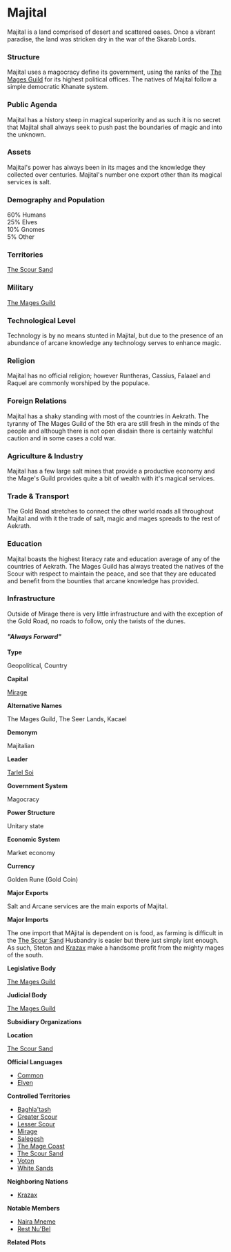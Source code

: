 Majital
=======

Majital is a land comprised of desert and scattered oases. Once a vibrant paradise, the land was stricken dry in the war of the Skarab Lords.

### Structure

Majital uses a magocracy define its government, using the ranks of the [The Mages Guild](/w/Ecaros-xohoo/a/the-mages-guild-article) for its highest political offices.  The natives of Majital follow a simple democratic Khanate system.

### Public Agenda

Majital has a history steep in magical superiority and as such it is no secret that Majital shall always seek to push past the boundaries of magic and into the unknown.

### Assets

Majital's power has always been in its mages and the knowledge they collected over centuries. Majital's number one export other than its magical services is salt.

### Demography and Population

60% Humans  
25% Elves  
10% Gnomes  
5% Other  

### Territories

[The Scour Sand](/w/Ecaros-xohoo/a/the-scour-sand-location)

### Military

[The Mages Guild](/w/Ecaros-xohoo/a/the-mages-guild-article)

### Technological Level

Technology is by no means stunted in Majital, but due to the presence of an abundance of arcane knowledge any technology serves to enhance magic.

### Religion

Majital has no official religion; however Runtheras, Cassius, Falaael and Raquel are commonly worshiped by the populace.

### Foreign Relations

Majital has a shaky standing with most of the countries in Aekrath. The tyranny of The Mages Guild of the 5th era are still fresh in the minds of the people and although there is not open disdain there is certainly watchful caution and in some cases a cold war.

### Agriculture & Industry

Majital has a few large salt mines that provide a productive economy and the Mage's Guild provides quite a bit of wealth with it's magical services.

### Trade & Transport

The Gold Road stretches to connect the other world roads all throughout Majital and with it the trade of salt, magic and mages spreads to the rest of Aekrath.

### Education

Majital boasts the highest literacy rate and education average of any of the countries of Aekrath. The Mages Guild has always treated the natives of the Scour with respect to maintain the peace, and see that they are educated and benefit from the bounties that arcane knowledge has provided.

### Infrastructure

Outside of Mirage there is very little infrastructure and with the exception of the Gold Road, no roads to follow, only the twists of the dunes.

#### _"Always Forward"_

**Type**

Geopolitical, Country

**Capital**

[Mirage](/w/Ecaros-xohoo/a/mirage-settlement)

**Alternative Names**

The Mages Guild, The Seer Lands, Kacael

**Demonym**

Majitalian

**Leader**

[Tarlel Soi](/w/Ecaros-xohoo/a/tarlel-soi-person)

**Government System**

Magocracy

**Power Structure**

Unitary state

**Economic System**

Market economy

**Currency**

Golden Rune (Gold Coin)

**Major Exports**

Salt and Arcane services are the main exports of Majital.

**Major Imports**

The one import that MAjital is dependent on is food, as farming is difficult in the [The Scour Sand](/w/Ecaros-xohoo/a/the-scour-sand-location) Husbandry is easier but there just simply isnt enough. As such, Steton and [Krazax](/w/Ecaros-xohoo/a/krazax-article) make a handsome profit from the mighty mages of the south.

**Legislative Body**

[The Mages Guild](/w/Ecaros-xohoo/a/the-mages-guild-article)

**Judicial Body**

[The Mages Guild](/w/Ecaros-xohoo/a/the-mages-guild-article)

**Subsidiary Organizations**

**Location**

[The Scour Sand](/w/Ecaros-xohoo/a/the-scour-sand-location)

**Official Languages**

* [Common](/w/Ecaros-xohoo/a/common-article)
* [Elven](/w/Ecaros-xohoo/a/elven-article)

**Controlled Territories**

* [Baghla'tash](/w/Ecaros-xohoo/a/baghlatash-article)
* [Greater Scour](/w/Ecaros-xohoo/a/greater-scour-location)
* [Lesser Scour](/w/Ecaros-xohoo/a/lesser-scour-location)
* [Mirage](/w/Ecaros-xohoo/a/mirage-settlement)
* [Salegesh](/w/Ecaros-xohoo/a/salegesh-settlement)
* [The Mage Coast](/w/Ecaros-xohoo/a/the-mage-coast-location)
* [The Scour Sand](/w/Ecaros-xohoo/a/the-scour-sand-location)
* [Voton](/w/Ecaros-xohoo/a/voton-settlement)
* [White Sands](/w/Ecaros-xohoo/a/white-sands-location)

**Neighboring Nations**

* [Krazax](/w/Ecaros-xohoo/a/krazax-organization)

**Notable Members**

* [Naira Mneme](/w/Ecaros-xohoo/a/naira-mneme-person)
* [Rest Nu'Bel](/w/Ecaros-xohoo/a/rest-nubel-article)

**Related Plots**
